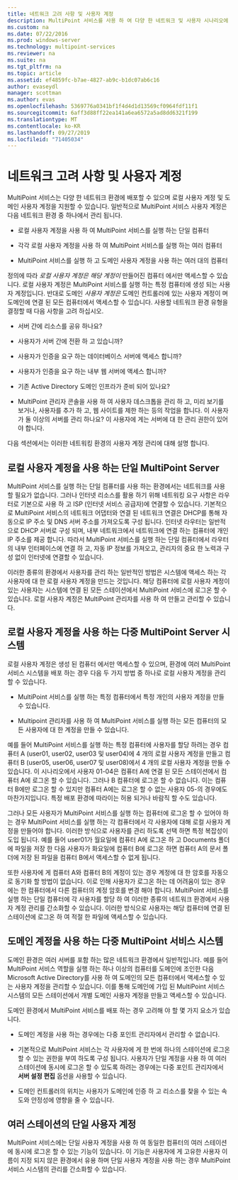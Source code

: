 ```yaml
---
title: 네트워크 고려 사항 및 사용자 계정
description: MultiPoint 서비스를 사용 하 여 다양 한 네트워크 및 사용자 시나리오에 대 한 계획 정보를 제공 합니다.
ms.custom: na
ms.date: 07/22/2016
ms.prod: windows-server
ms.technology: multipoint-services
ms.reviewer: na
ms.suite: na
ms.tgt_pltfrm: na
ms.topic: article
ms.assetid: ef4859fc-b7ae-4827-ab9c-b1dc07ab6c16
author: evaseydl
manager: scottman
ms.author: evas
ms.openlocfilehash: 5369776a0341bf1f4d4d1d13569cf0964fdf11f1
ms.sourcegitcommit: 6aff3d88ff22ea141a6ea6572a5ad8dd6321f199
ms.translationtype: MT
ms.contentlocale: ko-KR
ms.lasthandoff: 09/27/2019
ms.locfileid: "71405034"
---
```

# <a name="network-considerations-and-user-accounts"></a>네트워크 고려 사항 및 사용자 계정
MultiPoint 서비스는 다양 한 네트워크 환경에 배포할 수 있으며 로컬 사용자 계정 및 도메인 사용자 계정을 지원할 수 있습니다. 일반적으로 MultiPoint 서비스 사용자 계정은 다음 네트워크 환경 중 하나에서 관리 됩니다.  
  
-   로컬 사용자 계정을 사용 하 여 MultiPoint 서비스를 실행 하는 단일 컴퓨터  
  
-   각각 로컬 사용자 계정을 사용 하 여 MultiPoint 서비스를 실행 하는 여러 컴퓨터  
  
-   MultiPoint 서비스를 실행 하 고 도메인 사용자 계정을 사용 하는 여러 대의 컴퓨터

정의에 따라 *로컬 사용자 계정은 해당 계정이* 만들어진 컴퓨터 에서만 액세스할 수 있습니다. 로컬 사용자 계정은 MultiPoint 서비스를 실행 하는 특정 컴퓨터에 생성 되는 사용자 계정입니다. 반대로 도메인 *사용자 계정은* 도메인 컨트롤러에 있는 사용자 계정이 며 도메인에 연결 된 모든 컴퓨터에서 액세스할 수 있습니다. 사용할 네트워크 환경 유형을 결정할 때 다음 사항을 고려 하십시오.  
  
-   서버 간에 리소스를 공유 하나요?  
  
-   사용자가 서버 간에 전환 하 고 있습니까?  
  
-   사용자가 인증을 요구 하는 데이터베이스 서버에 액세스 합니까?  
  
-   사용자가 인증을 요구 하는 내부 웹 서버에 액세스 합니까?  
  
-   기존 Active Directory 도메인 인프라가 준비 되어 있나요?  
  
-   MultiPoint 관리자 콘솔을 사용 하 여 사용자 데스크톱을 관리 하 고, 미리 보기를 보거나, 사용자를 추가 하 고, 웹 사이트를 제한 하는 등의 작업을 합니다. 이 사용자가 둘 이상의 서버를 관리 하나요? 이 사용자에 게는 서버에 대 한 관리 권한이 있어야 합니다.  
  
다음 섹션에서는 이러한 네트워킹 환경의 사용자 계정 관리에 대해 설명 합니다.  
  
## <a name="single-multipoint-server-with-local-user-accounts"></a>로컬 사용자 계정을 사용 하는 단일 MultiPoint Server  
MultiPoint 서비스를 실행 하는 단일 컴퓨터를 사용 하는 환경에서는 네트워크를 사용할 필요가 없습니다. 그러나 인터넷 리소스를 활용 하기 위해 네트워킹 요구 사항은 라우터로 기본으로 사용 하 고 ISP (인터넷 서비스 공급자)에 연결할 수 있습니다. 기본적으로 MultiPoint 서비스의 네트워크 어댑터와 연결 된 네트워크 연결은 DHCP를 통해 자동으로 IP 주소 및 DNS 서버 주소를 가져오도록 구성 됩니다. 인터넷 라우터는 일반적으로 DHCP 서버로 구성 되며, 내부 네트워크에서 네트워크에 연결 하는 컴퓨터에 개인 IP 주소를 제공 합니다. 따라서 MultiPoint 서비스를 실행 하는 단일 컴퓨터에서 라우터의 내부 인터페이스에 연결 하 고, 자동 IP 정보를 가져오고, 관리자의 중요 한 노력과 구성 없이 인터넷에 연결할 수 있습니다.  
  
이러한 종류의 환경에서 사용자를 관리 하는 일반적인 방법은 시스템에 액세스 하는 각 사용자에 대 한 로컬 사용자 계정을 만드는 것입니다. 해당 컴퓨터에 로컬 사용자 계정이 있는 사용자는 시스템에 연결 된 모든 스테이션에서 MultiPoint 서비스에 로그온 할 수 있습니다. 로컬 사용자 계정은 MultiPoint 관리자를 사용 하 여 만들고 관리할 수 있습니다.  
  
## <a name="multiple-multipoint-server-systems-with-local-user-accounts"></a>로컬 사용자 계정을 사용 하는 다중 MultiPoint Server 시스템  
로컬 사용자 계정은 생성 된 컴퓨터 에서만 액세스할 수 있으며, 환경에 여러 MultiPoint 서비스 시스템을 배포 하는 경우 다음 두 가지 방법 중 하나로 로컬 사용자 계정을 관리할 수 있습니다.  
  
-   MultiPoint 서비스를 실행 하는 특정 컴퓨터에서 특정 개인의 사용자 계정을 만들 수 있습니다.  
  
-   Multipoint 관리자를 사용 하 여 MultiPoint 서비스를 실행 하는 모든 컴퓨터의 모든 사용자에 대 한 계정을 만들 수 있습니다.  
  
예를 들어 MultiPoint 서비스를 실행 하는 특정 컴퓨터에 사용자를 할당 하려는 경우 컴퓨터 A (user01, user02, user03 및 user04)에 4 개의 로컬 사용자 계정을 만들고 컴퓨터 B (user05, user06, user07 및 user08)에서 4 개의 로컬 사용자 계정을 만들 수 있습니다. 이 시나리오에서 사용자 01\-04은 컴퓨터 A에 연결 된 모든 스테이션에서 컴퓨터 A에 로그온 할 수 있습니다. 그러나 B 컴퓨터에 로그온 할 수 없습니다. 이는 컴퓨터 B에만 로그온 할 수 있지만 컴퓨터 A에는 로그온 할 수 없는 사용자 05\-의 경우에도 마찬가지입니다. 특정 배포 환경에 따라이는 허용 되거나 바람직 할 수도 있습니다.  
  
그러나 모든 사용자가 MultiPoint 서비스를 실행 하는 컴퓨터에 로그온 할 수 있어야 하는 경우 MultiPoint 서비스를 실행 하는 각 컴퓨터에서 각 사용자에 대해 로컬 사용자 계정을 만들어야 합니다. 이러한 방식으로 사용자를 관리 하도록 선택 하면 특정 복잡성이 도입 됩니다. 예를 들어 user01가 월요일에 컴퓨터 A에 로그온 하 고 Documents 폴더에 파일을 저장 한 다음 사용자가 화요일에 컴퓨터 B에 로그온 하면 컴퓨터 A의 문서 폴더에 저장 된 파일을 컴퓨터 B에서 액세스할 수 없게 됩니다.  
  
또한 사용자에 게 컴퓨터 A와 컴퓨터 B의 계정이 있는 경우 계정에 대 한 암호를 자동으로 동기화 할 방법이 없습니다. 이로 인해 사용자가 로그온 하는 데 어려움이 있는 경우에는 한 컴퓨터에서 다른 컴퓨터의 계정 암호를 변경 해야 합니다. MultiPoint 서비스를 실행 하는 단일 컴퓨터에 각 사용자를 할당 하 여 이러한 종류의 네트워크 환경에서 사용자 계정 관리를 간소화할 수 있습니다. 이러한 방식으로 사용자는 해당 컴퓨터에 연결 된 스테이션에 로그온 하 여 적절 한 파일에 액세스할 수 있습니다.  
  
## <a name="multiple-multipoint-services-systems-with-domain-accounts"></a>도메인 계정을 사용 하는 다중 MultiPoint 서비스 시스템  
도메인 환경은 여러 서버를 포함 하는 많은 네트워크 환경에서 일반적입니다. 예를 들어 MultiPoint 서비스 역할을 실행 하는 하나 이상의 컴퓨터를 도메인에 조인한 다음 Microsoft Active Directory를 사용 하 여 도메인의 모든 컴퓨터에서 액세스할 수 있는 사용자 계정을 관리할 수 있습니다. 이를 통해 도메인에 가입 된 MultiPoint 서비스 시스템의 모든 스테이션에서 개별 도메인 사용자 계정을 만들고 액세스할 수 있습니다.  
 
도메인 환경에서 MultiPoint 서비스를 배포 하는 경우 고려해 야 할 몇 가지 요소가 있습니다.  
  
-   도메인 계정을 사용 하는 경우에는 다중 포인트 관리자에서 관리할 수 없습니다.  
  
-   기본적으로 MultiPoint 서비스는 각 사용자에 게 한 번에 하나의 스테이션에 로그온 할 수 있는 권한을 부여 하도록 구성 됩니다. 사용자가 단일 계정을 사용 하 여 여러 스테이션에 동시에 로그온 할 수 있도록 하려는 경우에는 다중 포인트 관리자에서 **서버 설정 편집** 옵션을 사용할 수 있습니다.  
  
-   도메인 컨트롤러의 위치는 사용자가 도메인에 인증 하 고 리소스를 찾을 수 있는 속도와 안정성에 영향을 줄 수 있습니다.  
  
## <a name="single-user-account-for-multiple-stations"></a>여러 스테이션의 단일 사용자 계정  
MultiPoint 서비스에는 단일 사용자 계정을 사용 하 여 동일한 컴퓨터의 여러 스테이션에 동시에 로그온 할 수 있는 기능이 있습니다. 이 기능은 사용자에 게 고유한 사용자 이름이 지정 되지 않은 환경에서 유용 하며 단일 사용자 계정을 사용 하는 경우 MultiPoint 서비스 시스템의 관리를 간소화할 수 있습니다.  
  
